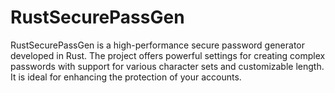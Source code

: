 # RustSecurePassGen
RustSecurePassGen is a high-performance secure password generator developed in Rust. The project offers powerful settings for creating complex passwords with support for various character sets and customizable length. It is ideal for enhancing the protection of your accounts.
